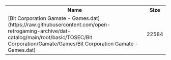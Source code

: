 <table>
<tr><th>Name</th><th>Size</th></tr>
<tr><td>[Bit Corporation Gamate - Games.dat](https://raw.githubusercontent.com/open-retrogaming-archive/dat-catalog/main/root/basic/TOSEC/Bit Corporation/Gamate/Games/Bit Corporation Gamate - Games.dat)</td><td>22584</td></tr>
</table>

